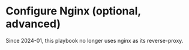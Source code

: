<!--
SPDX-FileCopyrightText: 2019 - 2020 MDAD project contributors
SPDX-FileCopyrightText: 2019 - 2024 Slavi Pantaleev
SPDX-FileCopyrightText: 2019 Paul Tötterman
SPDX-FileCopyrightText: 2020 - 2021 Agustin Ferrario
SPDX-FileCopyrightText: 2021 Aaron Raimist
SPDX-FileCopyrightText: 2021 Stuart Thomson

SPDX-License-Identifier: AGPL-3.0-or-later
-->

# Configure Nginx (optional, advanced)

Since 2024-01, this playbook no longer uses nginx as its reverse-proxy.

